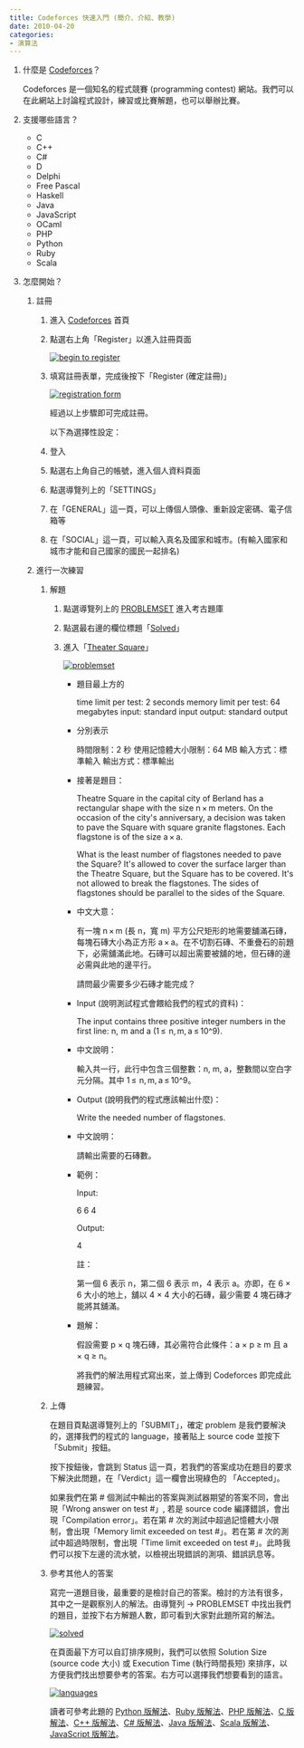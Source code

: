 ```yaml
---
title: Codeforces 快速入門 (簡介、介紹、教學)
date: 2010-04-20
categories:
- 演算法
---
```


1. 什麼是 [Codeforces](http://codeforces.com/)？
   
    Codeforces 是一個知名的程式競賽 (programming contest) 網站。我們可以在此網站上討論程式設計，練習或比賽解題，也可以舉辦比賽。
   
   <!-- more -->

2. 支援哪些語言？
   
   * C
   * C++
   * C#
   * D
   * Delphi
   * Free Pascal
   * Haskell
   * Java
   * JavaScript
   * OCaml
   * PHP
   * Python
   * Ruby
   * Scala

3. 怎麼開始？
   
   1. 註冊
      
      1. 進入 [Codeforces](http://codeforces.com/) 首頁
      
      2. 點選右上角「Register」以進入註冊頁面
         
          [![begin to register](codeforces-quick-start/codeforces-begin-to-register.png)](codeforces-quick-start/codeforces-begin-to-register.png)
      
      3. 填寫註冊表單，完成後按下「Register (確定註冊)」
         
          [![registration form](codeforces-quick-start/codeforces-registration-form.png)](codeforces-quick-start/codeforces-registration-form.png)
         
         經過以上步驟即可完成註冊。
         
         以下為選擇性設定：
      
      4. 登入
      
      5. 點選右上角自己的帳號，進入個人資料頁面
      
      6. 點選導覽列上的「SETTINGS」
      
      7. 在「GENERAL」這一頁，可以上傳個人頭像、重新設定密碼、電子信箱等
      
      8. 在「SOCIAL」這一頁，可以輸入真名及國家和城市。(有輸入國家和城市才能和自己國家的國民一起排名)
   
   2. 進行一次練習
      
      1. 解題
         
         1. 點選導覽列上的 [PROBLEMSET](http://codeforces.com/problemset) 進入考古題庫
         
         2. 點選最右邊的欄位標題「[Solved](http://codeforces.com/problemset?order=BY_SOLVED_DESC)」
         
         3. 進入「[Theater Square](http://codeforces.com/problemset/problem/1/A)」
            
            [![problemset](codeforces-quick-start/codeforces-problemset.png)](codeforces-quick-start/codeforces-problemset.png)
            
            * 題目最上方的
              
              time limit per test: 2 seconds
              memory limit per test: 64 megabytes
              input: standard input
              output: standard output
            
            * 分別表示
              
              時間限制：2 秒
              使用記憶體大小限制：64 MB
              輸入方式：標準輸入
              輸出方式：標準輸出
            
            * 接著是題目：
              
              Theatre Square in the capital city of Berland has a rectangular shape with the size n × m meters. On the occasion of the city's anniversary, a decision was taken to pave the Square with square granite flagstones. Each flagstone is of the size a × a.
              
              What is the least number of flagstones needed to pave the Square? It's allowed to cover the surface larger than the Theatre Square, but the Square has to be covered.
              It's not allowed to break the flagstones. The sides of flagstones should be parallel to the sides of the Square.
            
            * 中文大意：
              
              有一塊&nbsp;n × m (長 n，寬 m) 平方公尺矩形的地需要舖滿石磚，每塊石磚大小為正方形&nbsp;a × a。在不切割石磚、不重疊石的前題下，必需舖滿此地。石磚可以超出需要被舖的地，但石磚的邊必需與此地的邊平行。
              
              請問最少需要多少石磚才能完成？
            
            * Input (說明測試程式會餵給我們的程式的資料)：
              
              The input contains three positive integer numbers in the first line: n,  m and a (1 ≤  n, m, a ≤ 10^9).
            
            * 中文說明：
              
              輸入共一行，此行中包含三個整數：n, m, a，整數間以空白字元分隔。其中 1 ≤  n, m, a ≤ 10^9。
            
            * Output (說明我們的程式應該輸出什麼)：
              
              Write the needed number of flagstones.
            
            * 中文說明：
              
              請輸出需要的石磚數。
            
            * 範例：
              
              Input:
              
              6 6 4
              
              Output:
              
              4
              
              註：
              
              第一個 6 表示 n，第二個 6 表示 m，4 表示 a。亦即，在 6 × 6 大小的地上，舖以 4 × 4 大小的石磚，最少需要 4 塊石磚才能將其舖滿。
            
            * 題解：
              
              假設需要 p × q 塊石磚，其必需符合此條件：a × p ≥ m 且 a × q ≥ n。
              
              將我們的解法用程式寫出來，並上傳到 Codeforces 即完成此題練習。
      
      2. 上傳
         
          在題目頁點選導覽列上的「SUBMIT」，確定 problem 是我們要解決的，選擇我們的程式的 language，接著貼上 source code 並按下「Submit」按鈕。
         
          按下按鈕後，會跳到 Status 這一頁，若我們的答案成功在題目的要求下解決此問題，在「Verdict」這一欄會出現綠色的 「Accepted」。
         
          如果我們在第 # 個測試中輸出的答案與測試器期望的答案不同，會出現「Wrong answer on test #」, 若是 source code 編譯錯誤，會出現「Compilation error」。若在第 # 次的測試中超過記憶體大小限制，會出現「Memory limit exceeded on test #」。若在第 # 次的測試中超過時限制，會出現「Time limit exceeded on test #」。此時我們可以按下左邊的流水號，以檢視出現錯誤的測項、錯誤訊息等。
      
      3. 參考其他人的答案
         
          寫完一道題目後，最重要的是檢討自己的答案。檢討的方法有很多，其中之一是觀察別人的解法。由導覽列 → PROBLEMSET 中找出我們的題目，並按下右方解題人數，即可看到大家對此題所寫的解法。
         
          [![solved](codeforces-quick-start/codeforces-solved.png)](codeforces-quick-start/codeforces-solved.png)
         
          在頁面最下方可以自訂排序規則，我們可以依照 Solution Size (source code 大小) 或 Execution Time (執行時間長短) 來排序，以方便我們找出想要參考的答案。右方可以選擇我們想要看到的語言。
         
          [![languages](codeforces-quick-start/codeforces-solved-languages.png)](codeforces-quick-start/codeforces-solved-languages.png)
         
          讀者可參考此題的 [Python 版解法](http://codeforces.com/contest/1/submission/1647521)、[Ruby 版解法](http://codeforces.com/contest/1/submission/2337277)、[PHP 版解法](http://codeforces.com/contest/1/submission/889578)、[C 版解法](http://codeforces.com/contest/1/submission/1337822)、[C++ 版解法](http://codeforces.com/contest/1/submission/759)、[C# 版解法](http://codeforces.com/contest/1/submission/2032793)、[Java 版解法](http://codeforces.com/contest/1/submission/604386)、[Scala 版解法](http://codeforces.com/contest/1/submission/1903268)、[JavaScript 版解法](http://codeforces.com/contest/1/submission/5482791)。

